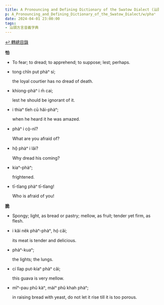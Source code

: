 ```yaml
---
title: A Pronouncing and Defining Dictionary of the Swatow Dialect (汕頭方言音義字典) / phaⁿ
p: A_Pronouncing_and_Defining_Dictionary_of_the_Swatow_Dialect/w/phaⁿ
date: 2024-04-01 23:00:00
tags: 
- 汕頭方言音義字典
---
```


[↩️ 轉總目錄](/A_Pronouncing_and_Defining_Dictionary_of_the_Swatow_Dialect)


**怕**
- To fear; to dread; to apprehend; to suppose; lest; perhaps.

- tong chîn put phàⁿ sí;

  the loyal courtier has no dread of death.

- khíong-phàⁿ i m̄ cai;

  lest he should be ignorant of it.

- i thiaⁿ tîeh cū hăi-phàⁿ;

  when he heard it he was amazed.

- phàⁿ i cò̤-nî?

  What are you afraid of?

- hô̤ phàⁿ i lâi?

  Why dread his coming?

- kiaⁿ-phàⁿ;

  frightened.

- tī-tîang phàⁿ tī-tîang!

  Who is afraid of you!

**脆**
- Spongy; light, as bread or pastry; mellow, as fruit; tender yet firm, as flesh.

- i kâi nêk phàⁿ-phàⁿ, hó̤ căi;

  its meat is tender and delicious.

- phàⁿ-kuaⁿ;

  the lights; the lungs.

- cí lîap put-kíaⁿ phàⁿ căi;

  this guava is very mellow.

- mīⁿ-pau phû kàⁿ, màiⁿ phû khah phàⁿ;

  in raising bread with yeast, do not let it rise till it is too porous.